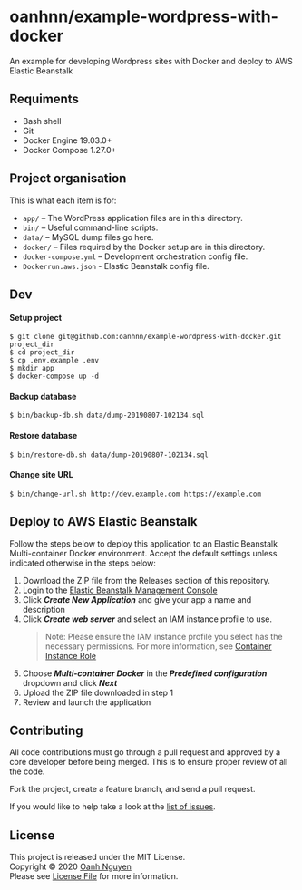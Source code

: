 # oanhnn/example-wordpress-with-docker

An example for developing Wordpress sites with Docker and deploy to AWS Elastic Beanstalk

## Requiments

- Bash shell
- Git
- Docker Engine 19.03.0+
- Docker Compose 1.27.0+

## Project organisation

This is what each item is for:

* `app/` – The WordPress application files are in this directory.
* `bin/` – Useful command-line scripts.
* `data/` – MySQL dump files go here.
* `docker/` – Files required by the Docker setup are in this directory.
* `docker-compose.yml` – Development orchestration config file.
* `Dockerrun.aws.json` - Elastic Beanstalk config file.

## Dev

#### Setup project

```
$ git clone git@github.com:oanhnn/example-wordpress-with-docker.git project_dir
$ cd project_dir
$ cp .env.example .env
$ mkdir app
$ docker-compose up -d
```

#### Backup database

```
$ bin/backup-db.sh data/dump-20190807-102134.sql
```

#### Restore database

```
$ bin/restore-db.sh data/dump-20190807-102134.sql
```

#### Change site URL

```
$ bin/change-url.sh http://dev.example.com https://example.com
```

## Deploy to AWS Elastic Beanstalk

Follow the steps below to deploy this application to an Elastic Beanstalk Multi-container Docker environment. Accept the default settings unless indicated otherwise in the steps below:

1. Download the ZIP file from the Releases section of this repository.
2. Login to the [Elastic Beanstalk Management Console](https://console.aws.amazon.com/elasticbeanstalk)
3. Click ***Create New Application*** and give your app a name and description
4. Click ***Create web server*** and select an IAM instance profile to use.
   > Note: Please ensure the IAM instance profile you select has the necessary permissions. For more information, see [Container Instance Role](https://docs.aws.amazon.com/elasticbeanstalk/latest/dg/create_deploy_docker_ecs.html#create_deploy_docker_ecs_role)
5. Choose ***Multi-container Docker*** in the ***Predefined configuration*** dropdown and click ***Next***
6. Upload the ZIP file downloaded in step 1
7. Review and launch the application

## Contributing

All code contributions must go through a pull request and approved by a core developer before being merged. 
This is to ensure proper review of all the code.

Fork the project, create a feature branch, and send a pull request.

If you would like to help take a look at the [list of issues](https://github.com/oanhnn/example-wordpress-with-docker/issues).

## License

This project is released under the MIT License.   
Copyright © 2020 [Oanh Nguyen](https://github.com/oanhnn)   
Please see [License File](https://github.com/oanhnn/example-wordpress-with-docker/blob/master/LICENSE) for more information.
